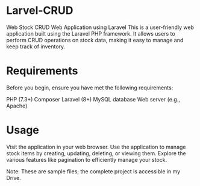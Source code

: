 # Larvel-CRUD

Web Stock CRUD Web Application using Laravel
This is a user-friendly web application built using the Laravel PHP framework. It allows users to perform CRUD operations on stock data, making it easy to manage and keep track of inventory.

# Requirements
Before you begin, ensure you have met the following requirements:

PHP (7.3+)
Composer
Laravel (8+)
MySQL database
Web server (e.g., Apache)

# Usage
Visit the application in your web browser.
Use the application to manage stock items by creating, updating, deleting, or viewing them.
Explore the various features like pagination to efficiently manage your stock.


Note: These are sample files; the complete project is accessible in my Drive.
